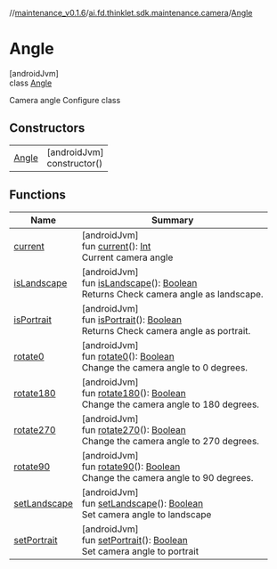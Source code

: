 //[maintenance_v0.1.6](../../../index.md)/[ai.fd.thinklet.sdk.maintenance.camera](../index.md)/[Angle](index.md)

# Angle

[androidJvm]\
class [Angle](index.md)

Camera angle Configure class

## Constructors

| | |
|---|---|
| [Angle](-angle.md) | [androidJvm]<br>constructor() |

## Functions

| Name | Summary |
|---|---|
| [current](current.md) | [androidJvm]<br>fun [current](current.md)(): [Int](https://kotlinlang.org/api/latest/jvm/stdlib/kotlin/-int/index.html)<br>Current camera angle |
| [isLandscape](is-landscape.md) | [androidJvm]<br>fun [isLandscape](is-landscape.md)(): [Boolean](https://kotlinlang.org/api/latest/jvm/stdlib/kotlin/-boolean/index.html)<br>Returns Check camera angle as landscape. |
| [isPortrait](is-portrait.md) | [androidJvm]<br>fun [isPortrait](is-portrait.md)(): [Boolean](https://kotlinlang.org/api/latest/jvm/stdlib/kotlin/-boolean/index.html)<br>Returns Check camera angle as portrait. |
| [rotate0](rotate0.md) | [androidJvm]<br>fun [rotate0](rotate0.md)(): [Boolean](https://kotlinlang.org/api/latest/jvm/stdlib/kotlin/-boolean/index.html)<br>Change the camera angle to 0 degrees. |
| [rotate180](rotate180.md) | [androidJvm]<br>fun [rotate180](rotate180.md)(): [Boolean](https://kotlinlang.org/api/latest/jvm/stdlib/kotlin/-boolean/index.html)<br>Change the camera angle to 180 degrees. |
| [rotate270](rotate270.md) | [androidJvm]<br>fun [rotate270](rotate270.md)(): [Boolean](https://kotlinlang.org/api/latest/jvm/stdlib/kotlin/-boolean/index.html)<br>Change the camera angle to 270 degrees. |
| [rotate90](rotate90.md) | [androidJvm]<br>fun [rotate90](rotate90.md)(): [Boolean](https://kotlinlang.org/api/latest/jvm/stdlib/kotlin/-boolean/index.html)<br>Change the camera angle to 90 degrees. |
| [setLandscape](set-landscape.md) | [androidJvm]<br>fun [setLandscape](set-landscape.md)(): [Boolean](https://kotlinlang.org/api/latest/jvm/stdlib/kotlin/-boolean/index.html)<br>Set camera angle to landscape |
| [setPortrait](set-portrait.md) | [androidJvm]<br>fun [setPortrait](set-portrait.md)(): [Boolean](https://kotlinlang.org/api/latest/jvm/stdlib/kotlin/-boolean/index.html)<br>Set camera angle to portrait |
